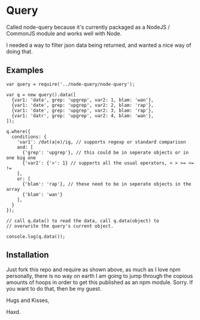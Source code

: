 # Query

Called node-query because it's currently packaged as a NodeJS / CommonJS module and works well with Node.

I needed a way to filter json data being returned, and wanted a nice way of doing that.

## Examples

    var query = require('../node-query/node-query');

    var q = new query().data([
      {var1: 'data', grep: 'upgrep', var2: 1, blam: 'wan'},
      {var1: 'date', grep: 'upgrep', var2: 2, blam: 'rap'},
      {var1: 'date', grep: 'upgrep', var2: 3, blam: 'rap'},
      {var1: 'datr', grep: 'upgrep', var2: 4, blam: 'wan'},
    ]);

    q.where({
      conditions: {
        'var1': /dat(a|e)/ig, // supports regexp or standard comparison
        and: [
          {'grep': 'upgrep'}, // this could be in seperate objects or in one big one
          {'var2': {'>': 1} // supports all the usual operators, < > >= <= !=
        ],
        or: [
          {'blam': 'rap'}, // these need to be in seperate objects in the array
          {'blam': 'wan'}
        ],
      }
    });

    // call q.data() to read the data, call q.data(object) to
    // overwrite the query's current object.

    console.log(q.data());

## Installation

Just fork this repo and require as shown above, as much as I love npm personally, there is no way on earth I am going to jump through the copious amounts of hoops in order to get this published as an npm module. Sorry. If you want to do that, then be my guest.

Hugs and Kisses,

Haxd.
